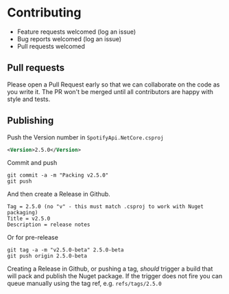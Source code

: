 # Contributing

* Feature requests welcomed (log an issue)
* Bug reports welcomed (log an issue)
* Pull requests welcomed

## Pull requests

Please open a Pull Request early so that we can collaborate on the code as you write it. The PR won't be merged until all contributors are happy with style and tests.

## Publishing

Push the Version number in `SpotifyApi.NetCore.csproj`

```xml
<Version>2.5.0</Version>
```

Commit and push

    git commit -a -m "Packing v2.5.0"
    git push

And then create a Release in Github.

    Tag = 2.5.0 (no "v" - this must match .csproj to work with Nuget packaging)
    Title = v2.5.0
    Description = release notes

Or for pre-release

    git tag -a -m "v2.5.0-beta" 2.5.0-beta
    git push origin 2.5.0-beta

Creating a Release in Github, or pushing a tag, _should_ trigger a build that will pack and publish
the Nuget package. If the trigger does not fire you can queue manually using the tag ref, e.g. `refs/tags/2.5.0`
